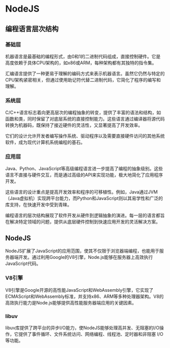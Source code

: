 # NodeJS

## 编程语言层次结构

### 基础层
机器语言是最基础的编程形式，由0和1的二进制代码组成，直接控制硬件。它是高度依赖于具体CPU架构的，如x86或ARM，每种架构都有其独特的指令集。

汇编语言提供了一种更易于理解的编码方式来表示机器语言。虽然它仍然与特定的CPU架构紧密相关，但通过使用助记符代替二进制代码，它简化了程序的编写和理解。

### 系统层
C/C++语言标志着向更高层次的编程抽象的转变，提供了丰富的语法和结构，如函数和类，同时保留了对底层系统的直接控制能力。这些语言通过编译器将源代码转换为机器码，既保持了接近硬件的灵活性，又显著提高了开发效率。

它们的设计允许开发者编写操作系统、驱动程序以及需要直接硬件访问的其他系统软件，成为现代计算机系统编程的基石。

### 应用层
Java、Python、JavaScript等高级编程语言进一步提高了编程的抽象级别。这些语言不直接与硬件交互，而是通过高级的API来实现功能，极大地简化了应用程序开发。

这些语言的设计重点是提高开发效率和程序的可移植性。例如，Java通过JVM（Java虚拟机）实现跨平台能力，而Python和JavaScript则以其易学性和广泛的库支持，在快速开发中受到青睐。

编程语言的层次结构展现了软件开发从硬件到逻辑抽象的演进。每一层的语言都旨在解决特定领域的问题，提供从底层硬件控制到快速应用开发的灵活解决方案。

## NodeJS

NodeJS扩展了JavaScript的应用范围，使其不仅限于浏览器端编程，也能用于服务器端开发。通过利用Google的V8引擎，Node.js能够在服务器上高效执行JavaScript代码。

### V8引擎
V8引擎是Google开源的高性能JavaScript和WebAssembly引擎，它实现了ECMAScript和WebAssembly标准，并支持x86、ARM等多种处理器架构。V8的高效执行能力是Node.js能够提供高性能服务器端应用的关键因素。

### libuv
libuv库提供了跨平台的异步I/O能力，使NodeJS能够处理高并发、无阻塞的I/O操作，它提供了事件循环、文件系统访问、网络编程、线程池、定时器和非阻塞 I/O 等功能。